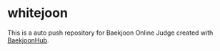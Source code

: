 # whitejoon
This is a auto push repository for Baekjoon Online Judge created with [BaekjoonHub](https://github.com/BaekjoonHub/BaekjoonHub).
